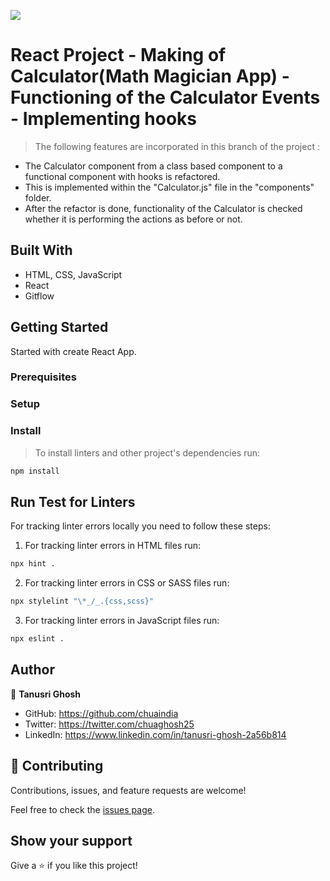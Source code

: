 ![](https://img.shields.io/badge/Microverse-blueviolet)

# React Project - Making of Calculator(Math Magician App) - Functioning of the Calculator Events - Implementing hooks


> The following features are incorporated in this branch of the project :

- The Calculator component from a class based component to a functional component with hooks is refactored.
- This is implemented within the "Calculator.js" file in the "components" folder.
- After the refactor is done, functionality of the Calculator is checked whether it is performing the actions as before or not.  

## Built With

- HTML, CSS, JavaScript
- React
- Gitflow



## Getting Started

Started with create React App.

### Prerequisites


### Setup


### Install
> To install linters and other project's dependencies run:
```bash
npm install
```
## Run Test for Linters

For tracking linter errors locally you need to follow these steps:

1. For tracking linter errors in HTML files run:
```bash 
npx hint .
```

2. For tracking linter errors in CSS or SASS files run:

```bash
npx stylelint "\*_/_.{css,scss}"
```

3. For tracking linter errors in JavaScript files run:

```bash
npx eslint .
```

## Author

👤 **Tanusri Ghosh**

- GitHub: https://github.com/chuaindia
- Twitter: https://twitter.com/chuaghosh25
- LinkedIn: https://www.linkedin.com/in/tanusri-ghosh-2a56b814

## 🤝 Contributing

Contributions, issues, and feature requests are welcome!

Feel free to check the [issues page](../../issues/).

## Show your support

Give a ⭐️ if you like this project!
